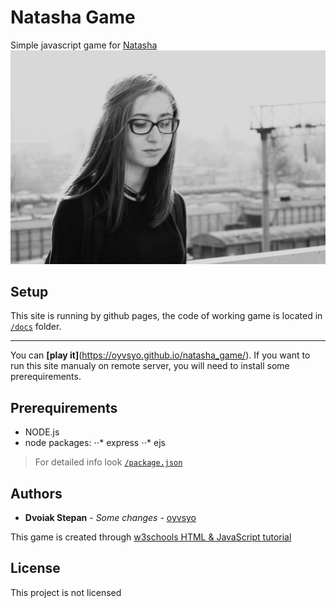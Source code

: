 # Natasha Game

Simple javascript game for [Natasha](https://vk.com/id237063556)
![](https://github.com/oyvsyo/natasha_game/blob/master/static/img/58gR2NRYfFc.jpg?raw=true)

## Setup
This site is running by github pages, the code of working game is located in [`/docs`](https://github.com/oyvsyo/natasha_game/tree/master/docs) folder.
***
You can **[play it]**(https://oyvsyo.github.io/natasha_game/).
If you want to run this site manualy on remote server, you will need to install some prerequirements.


## Prerequirements
- NODE.js
- node packages:
⋅⋅* express
⋅⋅* ejs
  
>For detailed info look [`/package.json`](https://github.com/oyvsyo/natasha_game/blob/master/package.json)

## Authors

* **Dvoiak Stepan** - *Some changes* - [oyvsyo](https://github.com/oyvsyo)

This game is created through [w3schools HTML & JavaScript tutorial](https://www.w3schools.com/graphics/game_intro.asp)

## License

This project is not licensed
